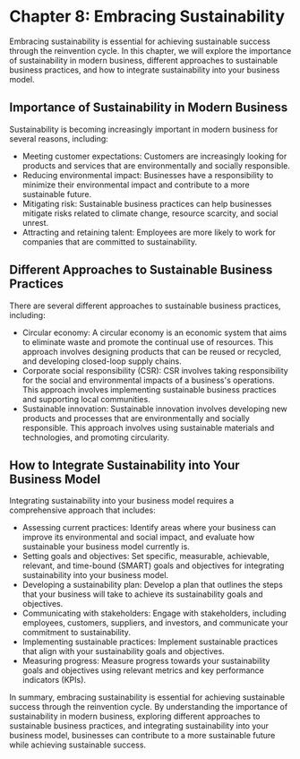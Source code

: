 Chapter 8: Embracing Sustainability
===================================

Embracing sustainability is essential for achieving sustainable success through the reinvention cycle. In this chapter, we will explore the importance of sustainability in modern business, different approaches to sustainable business practices, and how to integrate sustainability into your business model.

Importance of Sustainability in Modern Business
-----------------------------------------------

Sustainability is becoming increasingly important in modern business for several reasons, including:

* Meeting customer expectations: Customers are increasingly looking for products and services that are environmentally and socially responsible.
* Reducing environmental impact: Businesses have a responsibility to minimize their environmental impact and contribute to a more sustainable future.
* Mitigating risk: Sustainable business practices can help businesses mitigate risks related to climate change, resource scarcity, and social unrest.
* Attracting and retaining talent: Employees are more likely to work for companies that are committed to sustainability.

Different Approaches to Sustainable Business Practices
------------------------------------------------------

There are several different approaches to sustainable business practices, including:

* Circular economy: A circular economy is an economic system that aims to eliminate waste and promote the continual use of resources. This approach involves designing products that can be reused or recycled, and developing closed-loop supply chains.
* Corporate social responsibility (CSR): CSR involves taking responsibility for the social and environmental impacts of a business's operations. This approach involves implementing sustainable business practices and supporting local communities.
* Sustainable innovation: Sustainable innovation involves developing new products and processes that are environmentally and socially responsible. This approach involves using sustainable materials and technologies, and promoting circularity.

How to Integrate Sustainability into Your Business Model
--------------------------------------------------------

Integrating sustainability into your business model requires a comprehensive approach that includes:

* Assessing current practices: Identify areas where your business can improve its environmental and social impact, and evaluate how sustainable your business model currently is.
* Setting goals and objectives: Set specific, measurable, achievable, relevant, and time-bound (SMART) goals and objectives for integrating sustainability into your business model.
* Developing a sustainability plan: Develop a plan that outlines the steps that your business will take to achieve its sustainability goals and objectives.
* Communicating with stakeholders: Engage with stakeholders, including employees, customers, suppliers, and investors, and communicate your commitment to sustainability.
* Implementing sustainable practices: Implement sustainable practices that align with your sustainability goals and objectives.
* Measuring progress: Measure progress towards your sustainability goals and objectives using relevant metrics and key performance indicators (KPIs).

In summary, embracing sustainability is essential for achieving sustainable success through the reinvention cycle. By understanding the importance of sustainability in modern business, exploring different approaches to sustainable business practices, and integrating sustainability into your business model, businesses can contribute to a more sustainable future while achieving sustainable success.
